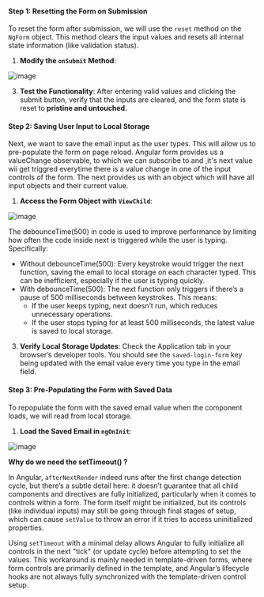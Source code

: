 #### Step 1: Resetting the Form on Submission

To reset the form after submission, we will use the `reset` method on the `NgForm` object. This method clears the input values and resets all internal state information (like validation status).

1. **Modify the `onSubmit` Method**:
   
![image](https://github.com/user-attachments/assets/a0ab532e-38ca-4ec3-9966-77808f2230e1)


3. **Test the Functionality**:
   After entering valid values and clicking the submit button, verify that the inputs are cleared, and the form state is reset to **pristine and untouched.**

   
#### Step 2: Saving User Input to Local Storage

Next, we want to save the email input as the user types. This will allow us to pre-populate the form on page reload. Angular form provides us a valueChange observable, to which we can subscribe to and ,it's next value wii get triggred everytime there is a value change in one of the input controls of the form.
The next provides us with an object which will have all input objects and their current value.

1. **Access the Form Object with `ViewChild`**:
   
![image](https://github.com/user-attachments/assets/aa9527e6-5874-427c-9b93-7ec05cf6175b)


The debounceTime(500) in code is used to improve performance by limiting how often the code inside next is triggered while the user is typing. Specifically:
- Without debounceTime(500): Every keystroke would trigger the next function, saving the email to local storage on each character typed. This can be inefficient, especially if the user is typing quickly.
- With debounceTime(500): The next function only triggers if there’s a pause of 500 milliseconds between keystrokes. This means:
    * If the user keeps typing, next doesn’t run, which reduces unnecessary operations.
    * If the user stops typing for at least 500 milliseconds, the latest value is saved to local storage.


3. **Verify Local Storage Updates**:
   Check the Application tab in your browser’s developer tools. You should see the `saved-login-form` key being updated with the email value every time you type in the email field.

#### Step 3: Pre-Populating the Form with Saved Data

To repopulate the form with the saved email value when the component loads, we will read from local storage.

1. **Load the Saved Email in `ngOnInit`**:

![image](https://github.com/user-attachments/assets/ef178a44-e096-414d-8cb7-fd8fccf515c8)

**Why do we need the setTimeout() ?**

In Angular, `afterNextRender` indeed runs after the first change detection cycle, but there’s a subtle detail here: it doesn’t guarantee that all child components and directives are fully initialized, particularly when it comes to controls within a form. The form itself might be initialized, but its controls (like individual inputs) may still be going through final stages of setup, which can cause `setValue` to throw an error if it tries to access uninitialized properties.

Using `setTimeout` with a minimal delay allows Angular to fully initialize all controls in the next "tick" (or update cycle) before attempting to set the values. This workaround is mainly needed in template-driven forms, where form controls are primarily defined in the template, and Angular’s lifecycle hooks are not always fully synchronized with the template-driven control setup.
